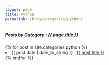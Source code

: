 ```yaml
---
layout: page
title: Python
permalink: /blog/categories/python/
---
```


<h5> Posts by Category : {{ page.title }} </h5>

<div class="card">
{% for post in site.categories.python %}
 <li class="category-posts"><span>{{ post.date | date_to_string }}</span> &nbsp; <a href="{{ post.url }}">{{ post.title }}</a></li>
{% endfor %}
</div>
